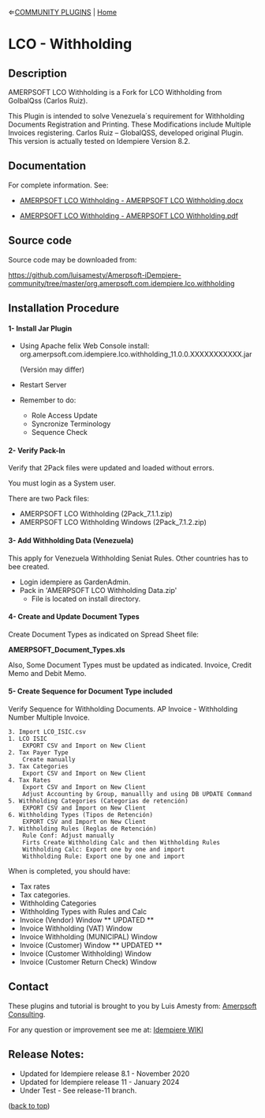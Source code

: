 &lArr;[COMMUNITY PLUGINS](../README.md) | [Home](../README.md)
# <b>LCO - Withholding</b>

<a name="readme-top"></a>

## <b>Description</b>
AMERPSOFT LCO Withholding is a Fork for LCO Withholding from GolbalQss (Carlos Ruiz).

This Plugin is intended to solve Venezuela´s requirement for Withholding Documents Registration and Printing. These Modifications include Multiple Invoices registering.
Carlos Ruiz – GlobalQSS, developed original Plugin. This version is actually tested on Idempiere Version 8.2.

## <b>Documentation</b>
For complete information.
See:
- [AMERPSOFT LCO Withholding - AMERPSOFT LCO Withholding.docx ](./documentation/AMERPSOFT_LCO_Withholding.doc)

- [AMERPSOFT LCO Withholding - AMERPSOFT LCO Withholding.pdf ](./documentation/AMERPSOFT_LCO_Withholding.pdf)

## <b>Source code</b>

Source code may be downloaded from:

https://github.com/luisamesty/Amerpsoft-iDempiere-community/tree/master/org.amerpsoft.com.idempiere.lco.withholding


## <b>Installation Procedure</b>

#### <b>1- Install Jar Plugin</b>
- Using Apache felix Web Console install:
  org.amerpsoft.com.idempiere.lco.withholding_11.0.0.XXXXXXXXXXX.jar

  (Versión may differ)
- Restart Server
-	Remember to do:
    * Role Access Update
    * Syncronize Terminology
    * Sequence Check
#### <b>2- Verify Pack-In</b>
Verify that 2Pack files were updated and loaded without errors.

You must login as a System user.

There are two Pack files:
- AMERPSOFT LCO Withholding (2Pack_7.1.1.zip)
- AMERPSOFT LCO Withholding Windows (2Pack_7.1.2.zip)

#### <b>3- Add Withholding Data (Venezuela)</b>
This apply for Venezuela Withholding Seniat Rules.
Other countries has to bee created.
- Login idempiere as GardenAdmin.
- Pack in 'AMERPSOFT LCO Withholding Data.zip'
   * File is located on install directory.

#### <b>4- Create and Update Document Types</b>

Create Document Types as indicated on Spread Sheet file:

  <b>AMERPSOFT_Document_Types.xls</b>

Also, Some Document Types must be updated as indicated.
Invoice, Credit Memo and Debit Memo.

#### <b>5- Create Sequence for Document Type included</b>

Verify Sequence for Withholding Documents.
AP Invoice - Withholding Number Multiple Invoice.

	3. Import LCO_ISIC.csv 
	1. LCO ISIC
		EXPORT CSV and Import on New Client
	2. Tax Payer Type
		Create manually
	3. Tax Categories
		Export CSV and Import on New Client
	4. Tax Rates
		Export CSV and Import on New Client
		Adjust Accounting by Group, manuallly and using DB UPDATE Command
	5. Withholding Categories (Categorias de retención)
		EXPORT CSV and Import on New Client
	6. Withholding Types (Tipos de Retención)
		EXPORT CSV and Import on New Client
	7. Withholding Rules (Reglas de Retención)
		Rule Conf: Adjust manually
		Firts Create Withholding Calc and then Withholding Rules
		Withholding Calc: Export one by one and import 
		Withholding Rule: Export one by one and import 

When is completed, you should have:
- Tax rates
- Tax categories.
- Withholding Categories
- Withholding Types with Rules and Calc
- Invoice (Vendor) Window  ** UPDATED **
- Invoice Withholding (VAT) Window
- Invoice Withholding (MUNICIPAL) Window
- Invoice (Customer) Window  ** UPDATED **
- Invoice (Customer Withholding) Window 
- Invoice (Customer Return Check)  Window

<!-- CONTACT -->
## Contact

These plugins and tutorial is brought to you by Luis Amesty from: [Amerpsoft Consulting](http://amerpsoft.com/). 

For any question or improvement see me at: [Idempiere WIKI](https://wiki.idempiere.org/en/User:Luisamesty)

## Release Notes:

- Updated for Idempiere release 8.1 - November 2020
- Updated for Idempiere release 11 - January 2024
- Under Test - See release-11 branch.

<p align="left">(<a href="#readme-top">back to top</a>)</p>
